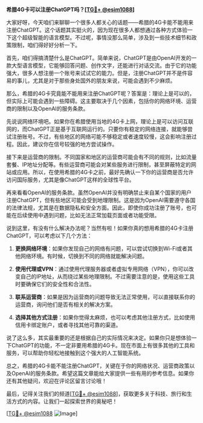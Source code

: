 **希腊4G卡可以注册ChatGPT吗？[[TG💪+ @esim1088](https://t.me/s/esim1088)]**

大家好呀，今天咱们来聊聊一个很多人都关心的话题——希腊的4G卡能不能用来注册ChatGPT。这个话题其实挺火的，因为现在很多人都想通过各种方式体验一下这个超级智能的语言模型。不过呢，事情没那么简单，涉及到一些技术细节和政策限制，咱们得好好分析一下。

首先，咱们得搞清楚什么是ChatGPT。简单来说，ChatGPT是由OpenAI开发的一款大型语言模型，它能够回答问题、创作文字，还能进行对话交流。由于它的功能强大，很多人想注册一个账号来试试它的能力。但是，注册ChatGPT并不是件容易的事儿，尤其是对于那些身处国外的朋友来说，可能会遇到不少麻烦。

那么，希腊的4G卡究竟能不能用来注册ChatGPT呢？答案是：理论上是可以的，但实际上可能会遇到一些障碍。这主要取决于几个因素，包括你的网络环境、运营商的限制以及OpenAI的服务条款。

先说说网络环境吧。如果你在希腊使用当地的4G卡上网，理论上是可以访问互联网的，而ChatGPT正是基于互联网运行的。只要你有稳定的网络连接，就能够尝试注册账号。不过，有些地区的网络可能不够稳定或者速度较慢，这会影响注册过程。因此，建议你在信号较强的地方尝试操作。

接下来是运营商的限制。不同国家和地区的运营商可能会有不同的规则，比如流量套餐、IP地址分配等。有些运营商可能会对某些服务进行限制，甚至屏蔽特定的网站或应用。所以，在使用希腊的4G卡之前，最好先确认一下你的运营商是否允许访问国际服务，尤其是像ChatGPT这样的全球性平台。

再来看看OpenAI的服务条款。虽然OpenAI并没有明确禁止来自某个国家的用户注册ChatGPT，但有些地区可能会受到地理限制。这是因为OpenAI需要遵守各国的法律法规，尤其是在数据隐私和安全方面。因此，即使你成功注册了账号，也可能在后续使用中遇到问题，比如无法正常加载页面或者功能受限。

说到这里，有没有什么解决办法呢？当然有啦！如果你真的想用希腊的4G卡注册ChatGPT，可以考虑以下几个方法：

1. **更换网络环境**：如果你发现自己的网络有问题，可以尝试切换到Wi-Fi或者其他网络环境。有时候，切换到不同的网络就能解决问题。

2. **使用代理或VPN**：通过使用代理服务器或者虚拟专用网络（VPN），你可以改变自己的IP地址，从而绕过某些地理限制。不过需要注意的是，使用这些工具时要确保它们的安全性和合法性。

3. **联系运营商**：如果是因为运营商的问题导致无法正常使用，可以直接联系你的运营商，询问他们是否有相关的解决方案。

4. **选择其他方式注册**：如果你觉得太麻烦，也可以考虑其他注册方式，比如使用信用卡绑定账户，或者寻找其他可靠的渠道。

说了这么多，其实最重要的还是根据自己的实际情况来决定。如果你只是想体验一下ChatGPT的功能，不一定非要用希腊的4G卡。现在市面上有很多其他的工具和服务，可以帮助你轻松地接触到这个强大的人工智能系统。

总之，希腊的4G卡能不能注册ChatGPT，关键在于你的网络状况、运营商政策以及OpenAI的服务条款。希望这篇文章能给大家提供一些有用的参考信息。如果你还有其他疑问，欢迎在评论区留言讨论哦！

最后，记得关注我们的频道[[TG💪+ @esim1088](https://t.me/s/esim1088)]，获取更多关于科技、旅行和生活方式的内容。让我们一起探索世界的奥秘吧！

[[TG💪+ @esim1088](https://t.me/s/esim1088) ![Image](https://i.postimg.cc/4NQfJmqS/Snipaste-2025-05-13-00-14-12.png)]
